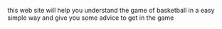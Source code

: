 this web site will help you understand the game of basketball in a easy simple way and give you some advice to get in the game 
